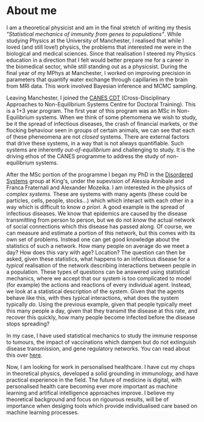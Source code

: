 # About me

I am a theoretical physicist and am in the final stretch of writing my thesis _"Statistical mechanics of immunity from genes to populations"_. 
While studying Physics at the University of Manchester, I realised that while I loved (and still love!) physics, the problems that interested me 
were in the biological and medical sciences. Since that realisation I steered my Physics education in a direction that I felt would better prepare me for 
a career in the biomedical sector, while still standing out as a physicsist. During the final year of my MPhys at Manchester, I worked on improving 
precision in parameters that quantify water exchange through capillaries in the brain from MRI data. This work involved Bayesian inference and MCMC sampling. 

Leaving Manchester, I joined the [CANES CDT](https://www.kcl.ac.uk/research/noneqsys) (Cross-Disciplinary Approaches to Non-Equilibrium Systems Centre for Doctoral Training). This is a 1+3 year
program. The first year of this program was an MSc in Non-Equilibrium systems. When we think of some phemomena we wish to study, be it the spread of infectious diseases, 
the crash of financial markets, or the flocking behaviour seen in groups of certain animals, we can see that each of these pheneomena are not _closed_ systems. 
There are external factors that drive these systems, in a way that is not always quantifiable. Such systems are inherently _out-of-equilibrium_ and challenging to study.
It is the driving ethos of the CANES programme to address the study of non-equilibrium systems. 

After the MSc portion of the programme I began my PhD in the [Disordered Systems](https://dissyskcl.github.io) group at King's, under the supevision of Alessia Annibale and Franca Fraternali
and Alexander Mozeika. I am interested in the physics of _complex systems_. These are systems with many agents (these could be particles, cells, people, stocks...) which 
which interact with each other in a way which is difficult to know _a priori_. A good example is the spread of infectious diseases. We know that epidemics are caused 
by the disease transmitting from person to person, but we do not _know_ the actual network of social connections which this disease has passed along. Of course, we can 
measure and estimate a portion of this network, but this comes with its own set of problems. Instead one can get good knowledge about the statistics of such a network. 
How many people on average do we meet a day? How does this vary with age? Location? The question can then be asked, given these statistics, what happens to an infectious disease for a 
_typical_ realisation of the network describing interactions between people in a population. These types of questions can be answered using statistical mechanics, where we accept 
that our system is too complicated to model (for example) the actions and reactions of every individual agent. Instead, we look at a statistical description of the system. 
Given that the agents behave like this, with thes typical interactions, what does the system typically _do_. Using the previous example, given that people typically meet this many people
a day, given that they transmit the disease at this rate, and recover this quickly, how many people become infected before the disease stops spreading? 

In my case, I have used statistical mechanics to study the immune response to tumours, the impact of vaccinations which dampen but do not extinguish disease transmission, and gene regulatory networks. 
You can read about this over [here](./Publications.md). 


Now, I am looking for work in personalised healthcare. I have cut my chops in theoretical physics, developed a solid grounding in immunology, and have practical experience in the field. 
The future of medicine is digital, with personalised health care becoming ever more important as machine learning and artifical intelligence approaches improve. 
I believe my theoretical background and focus on rigourous results, will be of importance when desiging tools which provide individualised care based on machine learning processes. 
